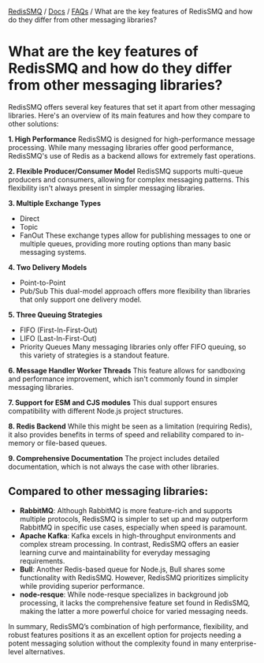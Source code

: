 [RedisSMQ](../README.md) / [Docs](README.md) / [FAQs](README.md) / What are the key features of RedisSMQ and how do they differ from other messaging libraries?

# What are the key features of RedisSMQ and how do they differ from other messaging libraries?

RedisSMQ offers several key features that set it apart from other messaging libraries. Here's an overview of its main features and how they compare to other solutions:

**1. High Performance**
RedisSMQ is designed for high-performance message processing. While many messaging libraries offer good performance, RedisSMQ's use of Redis as a backend allows for extremely fast operations.

**2. Flexible Producer/Consumer Model**
RedisSMQ supports multi-queue producers and consumers, allowing for complex messaging patterns. This flexibility isn't always present in simpler messaging libraries.

**3. Multiple Exchange Types**
- Direct
- Topic
- FanOut
These exchange types allow for publishing messages to one or multiple queues, providing more routing options than many basic messaging systems.

**4. Two Delivery Models**
- Point-to-Point
- Pub/Sub
This dual-model approach offers more flexibility than libraries that only support one delivery model.

**5. Three Queuing Strategies**
- FIFO (First-In-First-Out)
- LIFO (Last-In-First-Out)
- Priority Queues
Many messaging libraries only offer FIFO queuing, so this variety of strategies is a standout feature.

**6. Message Handler Worker Threads**
This feature allows for sandboxing and performance improvement, which isn't commonly found in simpler messaging libraries.

**7. Support for ESM and CJS modules**
This dual support ensures compatibility with different Node.js project structures.

**8. Redis Backend**
While this might be seen as a limitation (requiring Redis), it also provides benefits in terms of speed and reliability compared to in-memory or file-based queues.

**9. Comprehensive Documentation**
The project includes detailed documentation, which is not always the case with other libraries.

## Compared to other messaging libraries:

- **RabbitMQ**: Although RabbitMQ is more feature-rich and supports multiple protocols, RedisSMQ is simpler to set up and may outperform RabbitMQ in specific use cases, especially when speed is paramount.
- **Apache Kafka**: Kafka excels in high-throughput environments and complex stream processing. In contrast, RedisSMQ offers an easier learning curve and maintainability for everyday messaging requirements.
- **Bull**: Another Redis-based queue for Node.js, Bull shares some functionality with RedisSMQ. However, RedisSMQ prioritizes simplicity while providing superior performance.
- **node-resque**: While node-resque specializes in background job processing, it lacks the comprehensive feature set found in RedisSMQ, making the latter a more powerful choice for varied messaging needs.

In summary, RedisSMQ’s combination of high performance, flexibility, and robust features positions it as an excellent option for projects needing a potent messaging solution without the complexity found in many enterprise-level alternatives.
